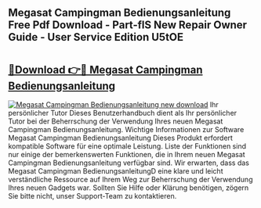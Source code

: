 ## Megasat Campingman Bedienungsanleitung Free Pdf Download - Part-flS New Repair Owner Guide - User Service Edition U5tOE

# <h2><a href="http://df3dqkt.blite.top/?on=Megasat+Campingman+Bedienungsanleitung">🔗Download 👉🔴 Megasat Campingman Bedienungsanleitung</a></h2>

[![Megasat Campingman Bedienungsanleitung new download](https://i.imgur.com/lujVjoI.png)](http://df3dqkt.blite.top/?on=Megasat+Campingman+Bedienungsanleitung)
Ihr persönlicher Tutor Dieses Benutzerhandbuch dient als Ihr persönlicher Tutor bei der Beherrschung der Verwendung Ihres neuen Megasat Campingman Bedienungsanleitung. Wichtige Informationen zur Software Megasat Campingman Bedienungsanleitung Dieses Produkt erfordert kompatible Software für eine optimale Leistung. Liste der Funktionen sind nur einige der bemerkenswerten Funktionen, die in Ihrem neuen Megasat Campingman Bedienungsanleitung verfügbar sind. Wir erwarten, dass das Megasat Campingman BedienungsanleitungD eine klare und leicht verständliche Ressource auf Ihrem Weg zur Beherrschung der Verwendung Ihres neuen Gadgets war. Sollten Sie Hilfe oder Klärung benötigen, zögern Sie bitte nicht, unser Support-Team zu kontaktieren.
